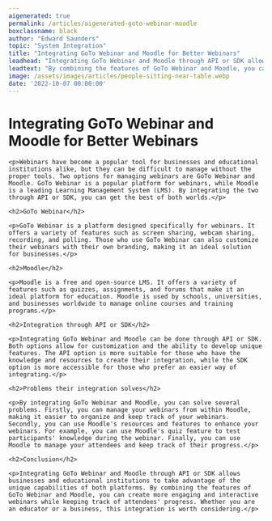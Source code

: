 ```yaml
---
aigenerated: true
permalink: /articles/aigenerated-goto-webinar-moodle
boxclassname: black
author: "Edward Saunders"
topic: "System Integration"
title: "Integrating GoTo Webinar and Moodle for Better Webinars"
leadhead: "Integrating GoTo Webinar and Moodle through API or SDK allows businesses and educational institutions to take advantage of the unique capabilities of both platforms"
leadtext: "By combining the features of GoTo Webinar and Moodle, you can create more engaging and interactive webinars while keeping track of attendees' progress. Whether you are an educator or a business, this integration is worth considering."
image: /assets/images/articles/people-sitting-near-table.webp
date: '2022-10-07 00:00:00'
---
```

<div class="arttext">	<h1>Integrating GoTo Webinar and Moodle for Better Webinars</h1>

	<p>Webinars have become a popular tool for businesses and educational institutions alike, but they can be difficult to manage without the proper tools. Two options for managing webinars are GoTo Webinar and Moodle. GoTo Webinar is a popular platform for webinars, while Moodle is a leading Learning Management System (LMS). By integrating the two through API or SDK, you can get the best of both worlds.</p>

	<h2>GoTo Webinar</h2>

	<p>GoTo Webinar is a platform designed specifically for webinars. It offers a variety of features such as screen sharing, webcam sharing, recording, and polling. Those who use GoTo Webinar can also customize their webinars with their own branding, making it an ideal solution for businesses.</p>

	<h2>Moodle</h2>

	<p>Moodle is a free and open-source LMS. It offers a variety of features such as quizzes, assignments, and forums that make it an ideal platform for education. Moodle is used by schools, universities, and businesses worldwide to manage online courses and training programs.</p>

	<h2>Integration through API or SDK</h2>
	
	<p>Integrating GoTo Webinar and Moodle can be done through API or SDK. Both options allow for customization and the ability to develop unique features. The API option is more suitable for those who have the knowledge and resources to create their integration, while the SDK option is more accessible for those who prefer an easier way of integrating.</p>

	<h2>Problems their integration solves</h2>

	<p>By integrating GoTo Webinar and Moodle, you can solve several problems. Firstly, you can manage your webinars from within Moodle, making it easier to organize and keep track of your webinars. Secondly, you can use Moodle's resources and features to enhance your webinars. For example, you can use Moodle's quiz feature to test participants' knowledge during the webinar. Finally, you can use Moodle to manage your attendees and keep track of their progress.</p>

	<h2>Conclusion</h2>

	<p>Integrating GoTo Webinar and Moodle through API or SDK allows businesses and educational institutions to take advantage of the unique capabilities of both platforms. By combining the features of GoTo Webinar and Moodle, you can create more engaging and interactive webinars while keeping track of attendees' progress. Whether you are an educator or a business, this integration is worth considering.</p>
</div>